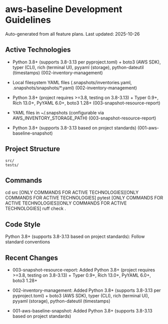 # aws-baseline Development Guidelines

Auto-generated from all feature plans. Last updated: 2025-10-26

## Active Technologies
- Python 3.8+ (supports 3.8-3.13 per pyproject.toml) + boto3 (AWS SDK), typer (CLI), rich (terminal UI), pyyaml (storage), python-dateutil (timestamps) (002-inventory-management)
- Local filesystem YAML files (.snapshots/inventories.yaml, .snapshots/snapshots/*.yaml) (002-inventory-management)
- Python 3.8+ (project requires >=3.8, testing on 3.8-3.13) + Typer 0.9+, Rich 13.0+, PyYAML 6.0+, boto3 1.28+ (003-snapshot-resource-report)
- YAML files in ~/.snapshots (configurable via AWS_INVENTORY_STORAGE_PATH) (003-snapshot-resource-report)

- Python 3.8+ (supports 3.8-3.13 based on project standards) (001-aws-baseline-snapshot)

## Project Structure

```text
src/
tests/
```

## Commands

cd src [ONLY COMMANDS FOR ACTIVE TECHNOLOGIES][ONLY COMMANDS FOR ACTIVE TECHNOLOGIES] pytest [ONLY COMMANDS FOR ACTIVE TECHNOLOGIES][ONLY COMMANDS FOR ACTIVE TECHNOLOGIES] ruff check .

## Code Style

Python 3.8+ (supports 3.8-3.13 based on project standards): Follow standard conventions

## Recent Changes
- 003-snapshot-resource-report: Added Python 3.8+ (project requires >=3.8, testing on 3.8-3.13) + Typer 0.9+, Rich 13.0+, PyYAML 6.0+, boto3 1.28+
- 002-inventory-management: Added Python 3.8+ (supports 3.8-3.13 per pyproject.toml) + boto3 (AWS SDK), typer (CLI), rich (terminal UI), pyyaml (storage), python-dateutil (timestamps)

- 001-aws-baseline-snapshot: Added Python 3.8+ (supports 3.8-3.13 based on project standards)

<!-- MANUAL ADDITIONS START -->
<!-- MANUAL ADDITIONS END -->
